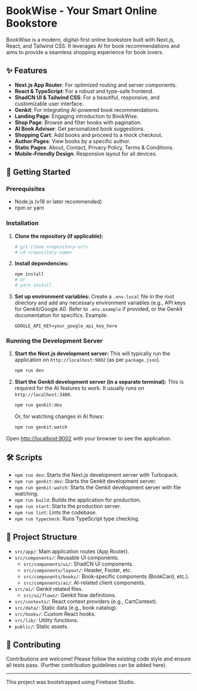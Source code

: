 
# BookWise - Your Smart Online Bookstore

BookWise is a modern, digital-first online bookstore built with Next.js, React, and Tailwind CSS. It leverages AI for book recommendations and aims to provide a seamless shopping experience for book lovers.

## ✨ Features

*   **Next.js App Router**: For optimized routing and server components.
*   **React & TypeScript**: For a robust and type-safe frontend.
*   **ShadCN UI & Tailwind CSS**: For a beautiful, responsive, and customizable user interface.
*   **Genkit**: For integrating AI-powered book recommendations.
*   **Landing Page**: Engaging introduction to BookWise.
*   **Shop Page**: Browse and filter books with pagination.
*   **AI Book Advisor**: Get personalized book suggestions.
*   **Shopping Cart**: Add books and proceed to a mock checkout.
*   **Author Pages**: View books by a specific author.
*   **Static Pages**: About, Contact, Privacy Policy, Terms & Conditions.
*   **Mobile-Friendly Design**: Responsive layout for all devices.

## 🚀 Getting Started

### Prerequisites

*   Node.js (v18 or later recommended)
*   npm or yarn

### Installation

1.  **Clone the repository (if applicable):**
    ```bash
    # git clone <repository-url>
    # cd <repository-name>
    ```

2.  **Install dependencies:**
    ```bash
    npm install
    # or
    # yarn install
    ```

3.  **Set up environment variables:**
    Create a `.env.local` file in the root directory and add any necessary environment variables (e.g., API keys for Genkit/Google AI).
    Refer to `.env.example` if provided, or the Genkit documentation for specifics.
    Example:
    ```
    GOOGLE_API_KEY=your_google_api_key_here
    ```

### Running the Development Server

1.  **Start the Next.js development server:**
    This will typically run the application on `http://localhost:9002` (as per `package.json`).
    ```bash
    npm run dev
    ```

2.  **Start the Genkit development server (in a separate terminal):**
    This is required for the AI features to work. It usually runs on `http://localhost:3400`.
    ```bash
    npm run genkit:dev
    ```
    Or, for watching changes in AI flows:
    ```bash
    npm run genkit:watch
    ```

Open [http://localhost:9002](http://localhost:9002) with your browser to see the application.

## 🛠️ Scripts

*   `npm run dev`: Starts the Next.js development server with Turbopack.
*   `npm run genkit:dev`: Starts the Genkit development server.
*   `npm run genkit:watch`: Starts the Genkit development server with file watching.
*   `npm run build`: Builds the application for production.
*   `npm run start`: Starts the production server.
*   `npm run lint`: Lints the codebase.
*   `npm run typecheck`: Runs TypeScript type checking.

## 📁 Project Structure

*   `src/app/`: Main application routes (App Router).
*   `src/components/`: Reusable UI components.
    *   `src/components/ui/`: ShadCN UI components.
    *   `src/components/layout/`: Header, Footer, etc.
    *   `src/components/books/`: Book-specific components (BookCard, etc.).
    *   `src/components/ai/`: AI-related client components.
*   `src/ai/`: Genkit related files.
    *   `src/ai/flows/`: Genkit flow definitions.
*   `src/contexts/`: React context providers (e.g., CartContext).
*   `src/data/`: Static data (e.g., book catalog).
*   `src/hooks/`: Custom React hooks.
*   `src/lib/`: Utility functions.
*   `public/`: Static assets.

## 🤝 Contributing

Contributions are welcome! Please follow the existing code style and ensure all tests pass. (Further contribution guidelines can be added here).

---

This project was bootstrapped using Firebase Studio.
